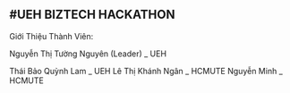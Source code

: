 #UEH BIZTECH HACKATHON
---------------------------------------------------------------------------------
Giới Thiệu Thành Viên:
<p>Nguyễn Thị Tường Nguyên (Leader) _ UEH</p>
Thái Bảo Quỳnh Lam _ UEH
Lê Thị Khánh Ngân _ HCMUTE
Nguyễn Minh _ HCMUTE
